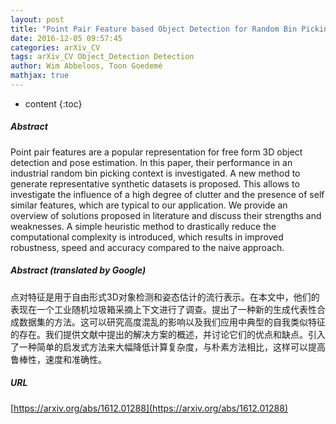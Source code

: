```yaml
---
layout: post
title: "Point Pair Feature based Object Detection for Random Bin Picking"
date: 2016-12-05 09:57:45
categories: arXiv_CV
tags: arXiv_CV Object_Detection Detection
author: Wim Abbeloos, Toon Goedemé
mathjax: true
---
```


* content
{:toc}

##### Abstract
Point pair features are a popular representation for free form 3D object detection and pose estimation. In this paper, their performance in an industrial random bin picking context is investigated. A new method to generate representative synthetic datasets is proposed. This allows to investigate the influence of a high degree of clutter and the presence of self similar features, which are typical to our application. We provide an overview of solutions proposed in literature and discuss their strengths and weaknesses. A simple heuristic method to drastically reduce the computational complexity is introduced, which results in improved robustness, speed and accuracy compared to the naive approach.

##### Abstract (translated by Google)
点对特征是用于自由形式3D对象检测和姿态估计的流行表示。在本文中，他们的表现在一个工业随机垃圾箱采摘上下文进行了调查。提出了一种新的生成代表性合成数据集的方法。这可以研究高度混乱的影响以及我们应用中典型的自我类似特征的存在。我们提供文献中提出的解决方案的概述，并讨论它们的优点和缺点。引入了一种简单的启发式方法来大幅降低计算复杂度，与朴素方法相比，这样可以提高鲁棒性，速度和准确性。

##### URL
[https://arxiv.org/abs/1612.01288](https://arxiv.org/abs/1612.01288)

